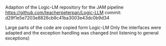 Adaption of the Logic-LM repository for the JAM pipeline
https://github.com/teacherpeterpan/Logic-LLM 
commit: d29f1e5e7203e8826cb9c41ba3003e43dc0b9d34 

Large parts of the code are copied form Logic-LM 
Only the interfaces were adapted and the exception handling was changed (not listening to general exceptions)
